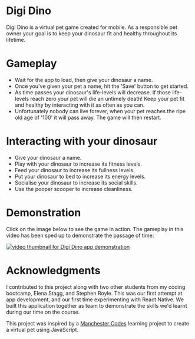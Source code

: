 # Digi Dino

Digi Dino is a virtual pet game created for mobile. As a responsible pet owner your goal is to keep your dinosaur fit and healthy throughout its lifetime. 

# Gameplay
* Wait for the app to load, then give your dinosaur a name. 
* Once you've given your pet a name, hit the 'Save' button to get started.
* As time passes your dinosaur's life-levels will decrease. If those life-levels reach zero your pet will die an untimely death! Keep your pet fit and healthy by interacting with it as often as you can.
* Unfortunately nobody can live forever, when your pet reaches the ripe old age of '100' it will pass away. The game will then restart.

# Interacting with your dinosaur
* Give your dinosaur a name.
* Play with your dinosaur to increase its fitness levels.
* Feed your dinosaur to increase its fullness levels.
* Put your dinosaur to bed to increase its energy levels.
* Socialise your dinosaur to increase its social skills.
* Use the pooper scooper to increase cleanliness.

# Demonstration

Click on the image below to see the game in action. The gameplay in this video has been sped up to demonstrate the passage of time: 

[![video thumbnail for Digi Dino app demonstration](http://img.youtube.com/vi/usHLhh_gEto/0.jpg)](http://www.youtube.com/watch?v=usHLhh_gEto "Link to Digi Dino app demonstration on YouTube")

# Acknowledgments

I contributed to this project along with two other students from my coding bootcamp, Elena Stagg, and Stephen Royle. This was our first attempt at app development, and our first time experimenting with React Native. We built this application together as team to demonstrate the skills we'd learnt during our time on the course.

This project was inspired by a [Manchester Codes](https://www.manchestercodes.com/) learning project to create a virtual pet using JavaScript.
